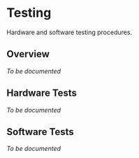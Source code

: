 # Testing

Hardware and software testing procedures.

## Overview

*To be documented*

## Hardware Tests

*To be documented*

## Software Tests

*To be documented*
